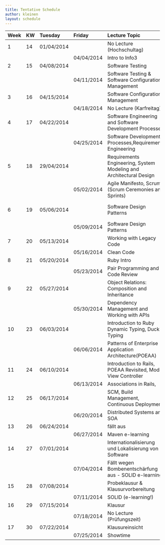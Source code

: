 ```yaml
---
title: Tentative Schedule
author: kleinen
layout: schedule
---
```

| Week | KW | Tuesday    | Friday     | Lecture Topic                                                      | Lab | Group                             |
|:-----|:---|:-----------|:-----------|:-------------------------------------------------------------------|:----|:----------------------------------|
| 1    | 14 | 01/04/2014 |            | No Lecture (Hochschultag)                                          |     |                                   |
|      |    |            | 04/04/2014 | Intro to Info3                                                     |     |                                   |
| 2    | 15 | 04/08/2014 |            | Software Testing                                                   | 1   | 1. Gruppe                         |
|      |    |            | 04/11/2014 | Software Testing & Software Configuration Management               |     |                                   |
| 3    | 16 | 04/15/2014 |            | Software Configuration Management                                  | 1   | 2. Gruppe                         |
|      |    |            | 04/18/2014 | No Lecture (Karfreitag)                                            |     |                                   |
| 4    | 17 | 04/22/2014 |            | Software Engineering and Software Development Processes            | 2   | 1. Gruppe                         |
|      |    |            | 04/25/2014 | Software Development Processes,Requirements Engineering            |     |                                   |
| 5    | 18 | 29/04/2014 |            | Requirements Engineering, System Modeling and Architectural Design | 2   | 2. Gruppe                         |
|      |    |            | 05/02/2014 | Agile Manifesto, Scrum (Scrum Ceremonies and Sprints)              |     |                                   |
| 6    | 19 | 05/06/2014 |            | Software Design Patterns                                           | 3   | 1. GruppeSoftware Design Patterns |
|      |    |            | 05/09/2014 | Software Design Patterns                                           |     |                                   |
| 7    | 20 | 05/13/2014 |            | Working with Legacy Code                                           | 3   | 2. Gruppe                         |
|      |    |            | 05/16/2014 | Clean Code                                                         |     |                                   |
| 8    | 21 | 05/20/2014 |            | Ruby Intro                                                         | 4   | 1. Gruppe                         |
|      |    |            | 05/23/2014 | Pair Programming and Code Review                                   |     |                                   |
| 9    | 22 | 05/27/2014 |            | Object Relations: Composition and Inheritance                      | 4   | 2. Gruppe                         |
|      |    |            | 05/30/2014 | Dependency Management and Working with APIs                        |     |                                   |
| 10   | 23 | 06/03/2014 |            | Introduction to Ruby Dynamic Typing, Duck Typing                   | 5   | 1. Gruppe                         |
|      |    |            | 06/06/2014 | Patterns of Enterprise Application Architecture(POEAA)             |     |                                   |
| 11   | 24 | 06/10/2014 |            | Introduction to Rails, POEAA Revisited, Model View Controller      | 5   | 2. Gruppe                         |
|      |    |            | 06/13/2014 | Associations in Rails,                                             |     |                                   |
| 12   | 25 | 06/17/2014 |            | SCM, Build Management, Continuous Deployment                       | 6   | 1. Gruppe                         |
|      |    |            | 06/20/2014 | Distributed Systems and SOA                                        |     |                                   |
| 13   | 26 | 06/24/2014 |            | f&auml;llt aus                                                     | 6   | 2. Gruppe                         |
|      |    |            | 06/27/2014 | Maven e-learning                                                   |     |                                   |
| 14   | 27 | 07/01/2014 |            | Internationalisierung und Lokalisierung von Software               | 7   | 1. Gruppe                         |
|      |    |            | 07/04/2014 | F&auml;llt wegen Bombenentschärfung aus - SOLID e-learning         |     |                                   |
| 15   | 28 | 07/08/2014 |            | Probeklausur & Klausurvorbereitung                                 | 7   | 2. Gruppe                         |
|      |    |            | 07/11/2014 | SOLID (e-learning!)                                                |     |                                   |
| 16   | 29 | 07/15/2014 |            | Klausur                                                            |     |                                   |
|      |    |            | 07/18/2014 | No Lecture (Prüfungszeit)                                          |     |                                   |
| 17   | 30 | 07/22/2014 |            | Klausureinsicht                                                    |     |                                   |
|      |    |            | 07/25/2014 | Showtime                                                           |     |                                   |
